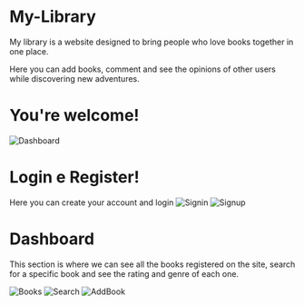 # My-Library

My library is a website designed to bring people who love books together in one place.

Here you can add books, comment and see the opinions of other users while discovering new adventures.

# You're welcome!
![Dashboard](https://user-images.githubusercontent.com/102544229/222782852-ee10336c-fb1f-4f4c-86d4-04bdb974b9ce.jpg)

# Login e Register!
Here you can create your account and login
![Signin](https://user-images.githubusercontent.com/102544229/222783656-52b87b03-5dd6-4c57-9b79-0c8d7b432cfd.jpg)
![Signup](https://user-images.githubusercontent.com/102544229/222783657-900202f6-8bd3-4a44-a748-5ec749ffe7e7.jpg)

# Dashboard

This section is where we can see all the books registered on the site, search for a specific book and see the rating and genre of each one.

![Books](https://user-images.githubusercontent.com/102544229/222784652-2b6bd2e7-2211-4cd6-957a-64167fc7e108.jpg)
![Search](https://user-images.githubusercontent.com/102544229/222785293-f81c7773-91d9-4b17-a46a-0e8a87f02cfd.jpg)
![AddBook](https://user-images.githubusercontent.com/102544229/222785397-2786ecae-bb9c-4983-8deb-18f6f88df46a.jpg)

# 
